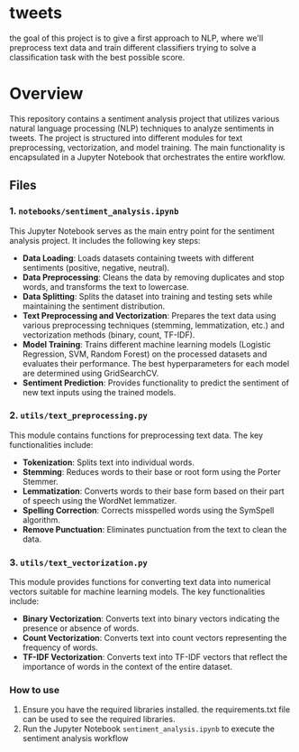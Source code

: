 # tweets
the goal of this project is to give a first approach to NLP, where we'll preprocess text data and train different classifiers trying to solve a classification task with the best possible score.

# Overview
This repository contains a sentiment analysis project that utilizes various natural language processing (NLP) techniques to analyze sentiments in tweets. The project is structured into different modules for text preprocessing, vectorization, and model training. The main functionality is encapsulated in a Jupyter Notebook that orchestrates the entire workflow.

## Files

### 1. `notebooks/sentiment_analysis.ipynb`
This Jupyter Notebook serves as the main entry point for the sentiment analysis project. It includes the following key steps:
- **Data Loading**: Loads datasets containing tweets with different sentiments (positive, negative, neutral).
- **Data Preprocessing**: Cleans the data by removing duplicates and stop words, and transforms the text to lowercase.
- **Data Splitting**: Splits the dataset into training and testing sets while maintaining the sentiment distribution.
- **Text Preprocessing and Vectorization**: Prepares the text data using various preprocessing techniques (stemming, lemmatization, etc.) and vectorization methods (binary, count, TF-IDF).
- **Model Training**: Trains different machine learning models (Logistic Regression, SVM, Random Forest) on the processed datasets and evaluates their performance. The best hyperparameters for each model are determined using GridSearchCV.
- **Sentiment Prediction**: Provides functionality to predict the sentiment of new text inputs using the trained models.

### 2. `utils/text_preprocessing.py`
This module contains functions for preprocessing text data. The key functionalities include:
- **Tokenization**: Splits text into individual words.
- **Stemming**: Reduces words to their base or root form using the Porter Stemmer.
- **Lemmatization**: Converts words to their base form based on their part of speech using the WordNet lemmatizer.
- **Spelling Correction**: Corrects misspelled words using the SymSpell algorithm.
- **Remove Punctuation**: Eliminates punctuation from the text to clean the data.


### 3. `utils/text_vectorization.py`
This module provides functions for converting text data into numerical vectors suitable for machine learning models. The key functionalities include:
- **Binary Vectorization**: Converts text into binary vectors indicating the presence or absence of words.
- **Count Vectorization**: Converts text into count vectors representing the frequency of words.
- **TF-IDF Vectorization**: Converts text into TF-IDF vectors that reflect the importance of words in the context of the entire dataset.


### How to use
1. Ensure you have the required libraries installed. the requirements.txt file can be used to see the required libraries.
2. Run the Jupyter Notebook `sentiment_analysis.ipynb` to execute the sentiment analysis workflow
